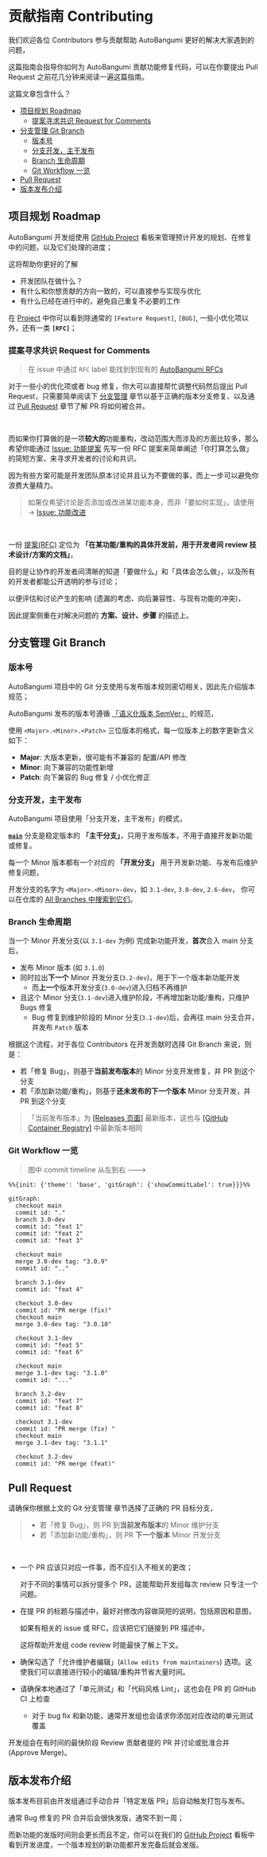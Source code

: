 # 贡献指南 Contributing

我们欢迎各位 Contributors 参与贡献帮助 AutoBangumi 更好的解决大家遇到的问题，

这篇指南会指导你如何为 AutoBangumi 贡献功能修复代码，可以在你要提出 Pull Request 之前花几分钟来阅读一遍这篇指南。

这篇文章包含什么？

- [项目规划 Roadmap](#项目规划-roadmap)
  - [提案寻求共识 Request for Comments](#提案寻求共识-request-for-comments)
- [分支管理 Git Branch](#分支管理-git-branch)
  - [版本号](#版本号)
  - [分支开发，主干发布](#分支开发主干发布)
  - [Branch 生命周期](#branch-生命周期)
  - [Git Workflow 一览](#git-workflow-一览)
- [Pull Request](#pull-request)
- [版本发布介绍](#版本发布介绍)


## 项目规划 Roadmap

AutoBangumi 开发组使用 [GitHub Project](https://github.com/EstrellaXD/Auto_Bangumi/projects?query=is%3Aopen) 看板来管理预计开发的规划、在修复中的问题，以及它们处理的进度；

这将帮助你更好的了解
- 开发团队在做什么？
- 有什么和你想贡献的方向一致的，可以直接参与实现与优化
- 有什么已经在进行中的，避免自己重复不必要的工作

在 [Project](https://github.com/EstrellaXD/Auto_Bangumi/projects?query=is%3Aopen) 中你可以看到除通常的 `[Feature Request]`, `[BUG]`, 一些小优化项以外，还有一类 **`[RFC]`**；

### 提案寻求共识 Request for Comments

> 在 issue 中通过 `RFC` label 能找到到现有的 [AutoBangumi RFCs](https://github.com/EstrellaXD/Auto_Bangumi/issues?q=is%3Aissue+label%3ARFC)

对于一些小的优化项或者 bug 修复，你大可以直接帮忙调整代码然后提出 Pull Request，只需要简单阅读下 [分支管理](#分支管理-Git-Branch) 章节以基于正确的版本分支修复、以及通过 [Pull Request](#Pull-Request) 章节了解 PR 将如何被合并。

<br/>

而如果你打算做的是一项**较大的**功能重构，改动范围大而涉及的方面比较多，那么希望你能通过 [Issue: 功能提案](https://github.com/EstrellaXD/Auto_Bangumi/issues/new?assignees=&labels=RFC&projects=&template=rfc.yml&title=%5BRFC%5D%3A+) 先写一份 RFC 提案来简单阐述「你打算怎么做」的简短方案，来寻求开发者的讨论和共识。

因为有些方案可能是开发团队原本讨论并且认为不要做的事，而上一步可以避免你浪费大量精力。
  
> 如果仅希望讨论是否添加或改进某功能本身，而非「要如何实现」，请使用 -> [Issue: 功能改进](https://github.com/EstrellaXD/Auto_Bangumi/issues/new?labels=feature+request&template=feature_request.yml&title=%5BFeature+Request%5D+)


<br/>

一份 [提案(RFC)](https://github.com/EstrellaXD/Auto_Bangumi/issues?q=is%3Aissue+is%3Aopen+label%3ARFC) 定位为 **「在某功能/重构的具体开发前，用于开发者间 review 技术设计/方案的文档」**，

目的是让协作的开发者间清晰的知道「要做什么」和「具体会怎么做」，以及所有的开发者都能公开透明的参与讨论；

以便评估和讨论产生的影响 (遗漏的考虑、向后兼容性、与现有功能的冲突)，

因此提案侧重在对解决问题的 **方案、设计、步骤** 的描述上。


## 分支管理 Git Branch

### 版本号

AutoBangumi 项目中的 Git 分支使用与发布版本规则密切相关，因此先介绍版本规范；

AutoBangumi 发布的版本号遵循 [「语义化版本 SemVer」](https://semver.org/lang/zh-CN/) 的规范，

使用 `<Major>.<Minor>.<Patch>` 三位版本的格式，每一位版本上的数字更新含义如下：

- **Major**: 大版本更新，很可能有不兼容的 配置/API 修改
- **Minor**: 向下兼容的功能性新增
- **Patch**: 向下兼容的 Bug 修复 / 小优化修正

### 分支开发，主干发布

AutoBangumi 项目使用「分支开发，主干发布」的模式，

[**`main`**](https://github.com/EstrellaXD/Auto_Bangumi/commits/main) 分支是稳定版本的 **「主干分支」**，只用于发布版本，不用于直接开发新功能或修复。

每一个 Minor 版本都有一个对应的 **「开发分支」** 用于开发新功能、与发布后维护修复问题，

开发分支的名字为 `<Major>.<Minor>-dev`，如 `3.1-dev`, `3.0-dev`, `2.6-dev`， 你可以在仓库的 [All Branches 中搜索到它们](https://github.com/EstrellaXD/Auto_Bangumi/branches/all?query=-dev)。


### Branch 生命周期

当一个 Minor 开发分支(以 `3.1-dev` 为例) 完成新功能开发，**首次**合入 main 分支后，
- 发布 Minor 版本 (如 `3.1.0`)
- 同时拉出**下一个** Minor 开发分支(`3.2-dev`)，用于下一个版本新功能开发
  - 而**上一个**版本开发分支(`3.0-dev`)进入归档不再维护
- 且这个 Minor 分支(`3.1-dev`)进入维护阶段，不再增加新功能/重构，只维护 Bugs 修复
  - Bug 修复到维护阶段的 Minor 分支(`3.1-dev`)后，会再往 main 分支合并，并发布 `Patch` 版本

根据这个流程，对于各位 Contributors 在开发贡献时选择 Git Branch 来说，则是：
- 若「修复 Bug」，则基于**当前发布版本**的 Minor 分支开发修复，并 PR 到这个分支
- 若「添加新功能/重构」，则基于**还未发布的下一个版本** Minor 分支开发，并 PR 到这个分支

> 「当前发布版本」为 [[Releases 页面]](https://github.com/EstrellaXD/Auto_Bangumi/releases) 最新版本，这也与 [[GitHub Container Registry]](https://github.com/EstrellaXD/Auto_Bangumi/pkgs/container/auto_bangumi) 中最新版本相同


### Git Workflow 一览

> 图中 commit timeline 从左到右 --->

```mermaid
%%{init: {'theme': 'base', 'gitGraph': {'showCommitLabel': true}}}%%

gitGraph:
  checkout main
  commit id: "."
  branch 3.0-dev
  commit id: "feat 1"
  commit id: "feat 2"
  commit id: "feat 3"

  checkout main
  merge 3.0-dev tag: "3.0.9"
  commit id: ".."

  branch 3.1-dev
  commit id: "feat 4"

  checkout 3.0-dev
  commit id: "PR merge (fix)"
  checkout main
  merge 3.0-dev tag: "3.0.10"

  checkout 3.1-dev
  commit id: "feat 5"
  commit id: "feat 6"

  checkout main
  merge 3.1-dev tag: "3.1.0"
  commit id: "..."

  branch 3.2-dev
  commit id: "feat 7"
  commit id: "feat 8"

  checkout 3.1-dev
  commit id: "PR merge (fix) "
  checkout main
  merge 3.1-dev tag: "3.1.1"

  checkout 3.2-dev
  commit id: "PR merge (feat)"
```


## Pull Request

请确保你根据上文的 Git 分支管理 章节选择了正确的 PR 目标分支，
> - 若「修复 Bug」，则 PR 到**当前发布版本**的 Minor 维护分支
> - 若「添加新功能/重构」，则 PR **下一个版本** Minor 开发分支

<br/>

- 一个 PR 应该只对应一件事，而不应引入不相关的更改；

  对于不同的事情可以拆分提多个 PR，这能帮助开发组每次 review 只专注一个问题。

- 在提 PR 的标题与描述中，最好对修改内容做简短的说明，包括原因和意图，
  
  如果有相关的 issue 或 RFC，应该把它们链接到 PR 描述中，
  
  这将帮助开发组 code review 时能最快了解上下文。

- 确保勾选了「允许维护者编辑」(`Allow edits from maintainers`) 选项。这使我们可以直接进行较小的编辑/重构并节省大量时间。

- 请确保本地通过了「单元测试」和「代码风格 Lint」，这也会在 PR 的 GitHub CI 上检查
  - 对于 bug fix 和新功能，通常开发组也会请求你添加对应改动的单元测试覆盖


开发组会在有时间的最快阶段 Review 贡献者提的 PR 并讨论或批准合并(Approve Merge)。

## 版本发布介绍

版本发布目前由开发组通过手动合并「特定发版 PR」后自动触发打包与发布。

通常 Bug 修复的 PR 合并后会很快发版，通常不到一周；

而新功能的发版时间则会更长而且不定，你可以在我们的 [GitHub Project](https://github.com/EstrellaXD/Auto_Bangumi/projects?query=is%3Aopen) 看板中看到开发进度，一个版本规划的新功能都开发完备后就会发版。

